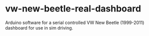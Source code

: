# vw-new-beetle-real-dashboard
Arduino software for a serial controlled VW New Beetle (1999-2011) dashboard for use in sim driving.
